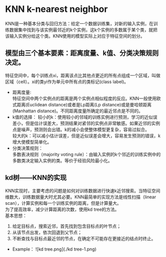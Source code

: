 # KNN k-nearest neighbor
  KNN是一种基本分类与回归方法：给定一个数据训练集，对新的输入实例，在训练数据集中找到与该实例最邻近的k个实例，这k个实例的多数属于某个类，就把该输入实例分给这个类。KNN使用的模型实际上对应于特征空间的划分。  
## 模型由三个基本要素：距离度量、k值、分类决策规则决定。    
  特征空间中，每个训练点xi，距离该点比其他点更近的所有点组成一个区域，叫做区域（cell）。xi的类yi作为单元中所有点的类标记(class label)。    
* 距离度量:  
  特征空间中两个实例点的距离是两个实例点相似程度的反应。KNN一般使用欧式距离(Euclidean distance)或者是Lp距离(Lp distance)或是曼哈顿距离(Manhattan distance)。不同距离度量所确定的最近邻点是不同的。  
* k值的选择： 
  较小的k：使用较小的邻域的训练实例进行预测，学习的近似误差小，但是估计误差大，预测结果对紧邻的实例点非常敏感。如果近邻的实例点是噪声，预测则会出错。k的减小会使整体模型更复杂，容易过拟合。  
  较大的k：可以减小估计误差，但是近似误差会增大，容易发生预测的错误，k增大使模型简单化。  
* 分类决策规则：  
  多数表决规则（majority voting rule）：由输入实例的k个邻近的训练实例中的多数类决定输入实例的类。等价于经验风险最小化。  

## kd树——KNN的实现  
  KNN实现时，主要考虑的问题是如何对训练数据进行快速k近邻搜索。当特征空间维数大，训练数据量大时尤其必要。KNN最简单的实现方法是线性扫描（linear scan），计算实例和每一个训练实例的距离，但是计算量大。  
  为了提高效率，减少计算距离的次数，使用kd tree的方法。  
  基本思想：  
  1. 给定目标点，搜索近邻，首先找到包含目标点的叶节点；  
  2. 从该节点出发，依次回退到父节点；
  3. 不断查找与目标点最近邻的节点，在确定不可能存在更接近的结点时终止。
  * Example：
  ![kd tree.png](./kd tree-1.png)